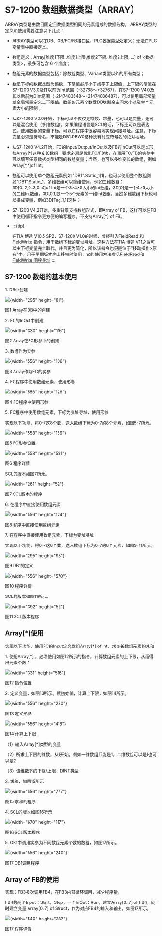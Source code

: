 # S7-1200 数组数据类型（ARRAY）

ARRAY类型是由数目固定且数据类型相同的元素组成的数据结构。
ARRAY类型的定义和使用需要注意以下几点：

-   ARRAY类型可以在DB、OB/FC/FB接口区、PLC数据类型处定义；无法在PLC变量表中直接定义。
-   数组定义：Array\[维度1下限..维度1上限,维度2下限..维度2上限, ...\] of <数据类型\>，最多可包含 6 个维度；
-   数组元素的数据类型包括：除数组类型、Variant类型以外的所有类型；
-   数组下标的数据类型为整数，下限值必须小于或等于上限值，上下限的限值在S7-1200 V3.0及其以前为Int范围（-32768～+32767），在S7-1200
    V4.0及其以后前为DInt范围（-2147483648～+21474836487），可以使用局部常量或全局常量定义上下限值，数组的元素个数受DB块剩余空间大小以及单个元素大小的限制；
-   从S7-1200 V2.0开始，下标可以不仅仅是常数、常量，也可以是变量，还可以是混合使用（多维数组），如果编程语言是SCL的话，下标还可以是表达式。使用数组的变量下标，可以在程序中很容易地实现间接寻址。注意，下标变量必须是符号名，不能是DB1.DBW0这种没有对应符号名的绝对地址。
-   从S7-1200 V4.2开始，FC的Input/Output/InOut以及FB的InOut可以定义形如Array\[\*\]这种变长数组，要求必须是优化FC/FB块，在调用FC/FB的实参中可以填写任意数据类型相同的数组变量；当然，也可以多维变长的数组，例如Array\[\*,\*\]of Int。
-   数组可以使用单个数组元素例如 "DB1".Static_1\[1\]，也可以使用整个数组例如"DB1".Static_1。多维数组可以降维使用，例如三维数组：3D\[0..2,0..3,0..4\]of Int是一个3×4×5大小的Int数组，3D\[0\]是一个4×5大小的二维Int数组，3D\[0,1\]是一个5个元素的一维Int数组，当然多维数组下标也可以换成变量，例如3D\[Tag_1,1\]这种；
-   S7-1200 V4.2开始，多重背景支持数组形式，即Array of FB，这样可以在FB中使用循环指令更方便的编写程序。不支持Array\[\*\] of FB。
-   :::{tip}

    在TIA 博途 V10.5 SP2，S7-1200 V1.0的时候，曾经引入FieldRead 和 FieldWrite 指令，用于数组下标的变址寻址，这种方法在TIA 博途 V11之后可以由下标变量完全取代，并且更为简化，所以该指令也只是位于"移动操作\>原有"中，用于早期版本向上移植时使用，它的使用方法参见[FieldRead和 FieldWrite 间接寻址](../../03-instruction/03-Address/04-Field_Read_Write%20-%20[UTF-8].md)
    :::

## S7-1200 数组的基本使用

1\. DB中创建

![](images/4-01.jpg){width="295" height="81"}

图1 Array在DB中的创建

2\. FC的InOut中创建

![](images/4-02.jpg){width="330" height="116"}

图2 Array在FC形参中的创建

3\. 数组作为实参

![](images/4-03.jpg){width="556" height="106"}

图3 Array作为FC的实参

4\. FC程序中使用数组元素，使用形参

![](images/4-04.jpg){width="556" height="126"}

图4 FC程序中使用形参

5\. FC程序中使用数组元素，下标为变址寻址，使用形参

实现以下功能，将0-7这8个数，送入数组下标为0-7的8个元素，如图5-7所示。

![](images/4-05.jpg){width="558" height="156"}

图5 FC形参设置

![](images/4-06.jpg){width="558" height="591"}

图6 程序详情

SCL的版本如图7所示。

![](images/4-07.jpg){width="261" height="52"}

图7 SCL版本的程序

6\. 在程序中直接使用数组元素

![](images/4-08.jpg){width="556" height="124"}

图8 程序中直接使用数组元素

7\. 在程序中直接使用数组元素，下标为变址寻址

实现以下功能，将0-7这8个数，送入数组下标为0-7的8个元素，如图9-11所示。

![](images/4-09.jpg){width="295" height="98"}

图9 DB1的定义

![](images/4-10.jpg){width="556" height="570"}

图10 程序详情

SCL的版本如图11所示。

![](images/4-11.jpg){width="392" height="52"}

图11 SCL版本程序

## Array\[\*\]使用

实现以下功能，使用FC的Input定义数组Array\[\*\] of
Int，求变长数组元素的总和

1\. 使用Array\[\*\]
，必须使用如图12所示的指令，计算数组元素的上下限，从而得出元素个数：

![](images/4-12.jpg){width="331" height="516"}

图12 指令位置

2\. 定义变量，如图13所示。赋初始值，计算上下限，如图14所示。

![](images/4-13.jpg){width="556" height="230"}

图13 定义形参

![](images/4-14.jpg){width="556" height="418"}

图14 计算上下限

（1）输入Array\[\*\]类型的变量

（2）所求上下限的维数，从1开始，例如一维数组只能是1，二维数组可以是1也可以是2

（3）该维数下的下限/上限，DINT类型

3\. 求和，如图15所示

![](images/4-15.jpg){width="556" height="777"}

图15 求和的程序

4\. SCL的版本如图16所示

![](images/4-16.jpg){width="670" height="117"}

图16 SCL版本程序

5\. OB1中调用实参为不同数组元素个数的数组，如图17所示。

![](images/4-18.jpg){width="556" height="240"}

图17 OB1调用程序

## Array of FB的使用

实现：FB3多次调用FB4，在FB3内部循环调用，减少程序量。

FB4的两个Input：Start，Stop，一个InOut：Run，建立Array\[0..7\] of
FB4。同时建立变量 Array\[0..7\] of
Struct，作为对应FB4的输入和输出，如图17所示。

![](images/4-19.jpg){width="540" height="337"}

图17 程序详情
